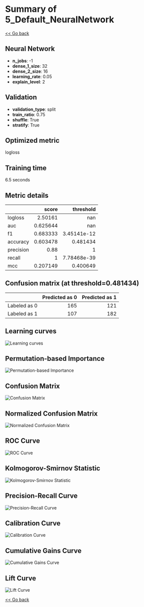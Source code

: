 # Summary of 5_Default_NeuralNetwork

[<< Go back](../README.md)


## Neural Network
- **n_jobs**: -1
- **dense_1_size**: 32
- **dense_2_size**: 16
- **learning_rate**: 0.05
- **explain_level**: 2

## Validation
 - **validation_type**: split
 - **train_ratio**: 0.75
 - **shuffle**: True
 - **stratify**: True

## Optimized metric
logloss

## Training time

6.5 seconds

## Metric details
|           |    score |     threshold |
|:----------|---------:|--------------:|
| logloss   | 2.50161  | nan           |
| auc       | 0.625644 | nan           |
| f1        | 0.683333 |   3.45141e-12 |
| accuracy  | 0.603478 |   0.481434    |
| precision | 0.88     |   1           |
| recall    | 1        |   7.78468e-39 |
| mcc       | 0.207149 |   0.400649    |


## Confusion matrix (at threshold=0.481434)
|              |   Predicted as 0 |   Predicted as 1 |
|:-------------|-----------------:|-----------------:|
| Labeled as 0 |              165 |              121 |
| Labeled as 1 |              107 |              182 |

## Learning curves
![Learning curves](learning_curves.png)

## Permutation-based Importance
![Permutation-based Importance](permutation_importance.png)
## Confusion Matrix

![Confusion Matrix](confusion_matrix.png)


## Normalized Confusion Matrix

![Normalized Confusion Matrix](confusion_matrix_normalized.png)


## ROC Curve

![ROC Curve](roc_curve.png)


## Kolmogorov-Smirnov Statistic

![Kolmogorov-Smirnov Statistic](ks_statistic.png)


## Precision-Recall Curve

![Precision-Recall Curve](precision_recall_curve.png)


## Calibration Curve

![Calibration Curve](calibration_curve_curve.png)


## Cumulative Gains Curve

![Cumulative Gains Curve](cumulative_gains_curve.png)


## Lift Curve

![Lift Curve](lift_curve.png)



[<< Go back](../README.md)
